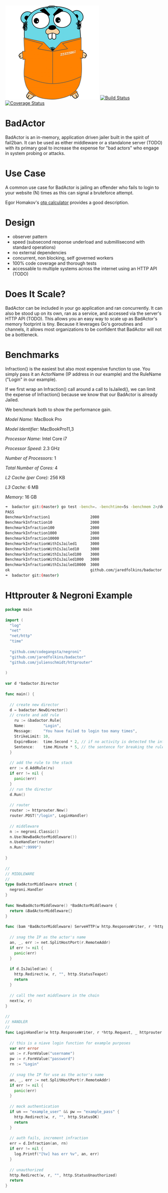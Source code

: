 ![badactor logo](https://raw.githubusercontent.com/jaredfolkins/badactor_logo/master/badactor_logo_300x300.png) [![Build Status](https://travis-ci.org/jaredfolkins/badactor.svg?branch=master)](https://travis-ci.org/jaredfolkins/badactor) [![Coverage Status](https://img.shields.io/coveralls/jaredfolkins/badactor.svg)](https://coveralls.io/r/jaredfolkins/badactor?branch=master)

# BadActor 

BadActor is an in-memory, application driven jailer built in the spirit of fail2ban. It can be used as either middleware or a standalone server (TODO) with its primary goal to increase the expense for "bad actors" who engage in system probing or attacks.

# Use Case

A common use case for BadActor is jailing an offender who fails to login to your website (N) times as this can signal a bruteforce attempt.

Egor Homakov's [otp calculator](http://sakurity.com/otp) provides a good description.

# Design

- observer pattern
- speed (subsecond response underload and submillisecond with standard operations)
- no external dependencies 
- concurrent, non blocking, self governed workers
- 100% code coverage and thorough tests
- accessable to multiple systems across the internet using an HTTP API (TODO)

# Does It Scale? 

BadActor can be included in your go application and ran concurrently. It can also be stood up on its own, ran as a service, and accessed via the server's HTTP API (TODO). This allows you an easy way to scale up as BadActor's memory footprint is tiny. Because it leverages Go's goroutines and channels, it allows most organizations to be confident that BadActor will not be a bottleneck. 

# Benchmarks 

Infraction() is the easiest but also most expensive function to use. You simply pass it an ActorName (IP address in our example) and the RuleName ("Login" in our example).

If we first wrap an Infraction() call around a call to IsJailed(), we can limit the expense of Infraction() because we know that our BadActor is already Jailed.

We benchmark both to show the performance gain.

*Model Name:* 
MacBook Pro

*Model Identifier:*
MacBookPro11,3

*Processor Name:*
Intel Core i7

*Processor Speed:*
2.3 GHz

*Number of Processors:*
1

*Total Number of Cores:*
4

*L2 Cache (per Core):*
256 KB

*L3 Cache:*
6 MB

*Memory:*
16 GB

```bash
➜  badactor git:(master) go test -bench=. -benchtime=5s -benchmem 2>/dev/null | column -t
PASS
BenchmarkInfraction1                  2000                              2679694   ns/op  518  B/op  10  allocs/op
BenchmarkInfraction10                 2000                              3050845   ns/op  516  B/op  10  allocs/op
BenchmarkInfraction100                2000                              3430051   ns/op  516  B/op  10  allocs/op
BenchmarkInfraction1000               2000                              3738125   ns/op  516  B/op  10  allocs/op
BenchmarkInfraction10000              2000                              4004534   ns/op  516  B/op  10  allocs/op
BenchmarkInfractionWithIsJailed1      3000                              1832770   ns/op  193  B/op  3   allocs/op
BenchmarkInfractionWithIsJailed10     3000                              1968030   ns/op  193  B/op  3   allocs/op
BenchmarkInfractionWithIsJailed100    3000                              2120179   ns/op  193  B/op  3   allocs/op
BenchmarkInfractionWithIsJailed1000   3000                              1955656   ns/op  193  B/op  3   allocs/op
BenchmarkInfractionWithIsJailed10000  3000                              1943728   ns/op  193  B/op  3   allocs/op
ok                                    github.com/jaredfolkins/badactor  109.879s
➜  badactor git:(master)
```

# Httprouter & Negroni Example

```go
package main

import (
  "log"
  "net"
  "net/http"
  "time"

  "github.com/codegangsta/negroni"
  "github.com/jaredfolkins/badactor"
  "github.com/julienschmidt/httprouter"

)

var d *badactor.Director

func main() {

  // create new director
  d = badactor.NewDirector()
  // create and add rule
    ru := &badactor.Rule{
    Name:        "Login",
    Message:     "You have failed to login too many times",
    StrikeLimit: 10,
    ExpireBase:  time.Second * 2, // if no activity is detected the infraction will expire after 2 seconds
    Sentence:    time.Minute * 5, // the sentence for breaking the rule is to be jailed for 5 minutes
  }

  // add the rule to the stack
  err := d.AddRule(ru)
  if err != nil {
    panic(err)
  }
  // run the director
  d.Run()

  // router
  router := httprouter.New()
  router.POST("/login", LoginHandler)

  // middleware
  n := negroni.Classic()
  n.Use(NewBadActorMiddleware())
  n.UseHandler(router)
  n.Run(":9999")

}

//
// MIDDLEWARE
//
type BadActorMiddleware struct {
  negroni.Handler
}

func NewBadActorMiddleware() *BadActorMiddleware {
  return &BadActorMiddleware{}
}

func (bam *BadActorMiddleware) ServeHTTP(w http.ResponseWriter, r *http.Request, next http.HandlerFunc) {

  // snag the IP as the actor's name
  an, _, err := net.SplitHostPort(r.RemoteAddr)
  if err != nil {
    panic(err)
  }

  if d.IsJailed(an) {
    http.Redirect(w, r, "", http.StatusTeapot)
    return
  }

  // call the next middleware in the chain
  next(w, r)
}

//
// HANDLER
//
func LoginHandler(w http.ResponseWriter, r *http.Request, _ httprouter.Params) {

  // this is a niave login function for example purposes
  var err error
  un := r.FormValue("username")
  pw := r.FormValue("password")
  rn := "Login"

  // snag the IP for use as the actor's name
  an, _, err := net.SplitHostPort(r.RemoteAddr)
  if err != nil {
    panic(err)
  }

  // mock authentication
  if un == "example_user" && pw == "example_pass" {
    http.Redirect(w, r, "", http.StatusOK)
    return
  }

  // auth fails, increment infraction
  err = d.Infraction(an, rn)
  if err != nil {
    log.Printf("[%v] has err %v", an, err)
  }

  // unauthorized
  http.Redirect(w, r, "", http.StatusUnauthorized)
  return
}
```
